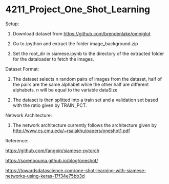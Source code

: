 # 4211_Project_One_Shot_Learning

Setup:

1. Download dataset from https://github.com/brendenlake/omniglot

2. Go to /python and extract the folder image_background.zip

3. Set the root_dir in siamese.ipynb to the directory of the extracted folder for the dataloader to fetch the images.


Dataset Format:

1. The dataset selects n random pairs of images from the dataset, half of the pairs are the same alphabet while the other half are different alphabets. n will be equal to the variable dataSize

2. The dataset is then splitted into a train set and a validation set based with the ratio given by TRAIN_PCT.

Network Architecture:

1. The network architecture currently follows the architecture given by http://www.cs.cmu.edu/~rsalakhu/papers/oneshot1.pdf

Reference:

https://github.com/fangpin/siamese-pytorch

https://sorenbouma.github.io/blog/oneshot/

https://towardsdatascience.com/one-shot-learning-with-siamese-networks-using-keras-17f34e75bb3d

